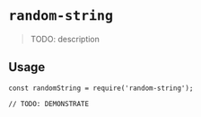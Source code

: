 # `random-string`

> TODO: description

## Usage

```
const randomString = require('random-string');

// TODO: DEMONSTRATE
```
